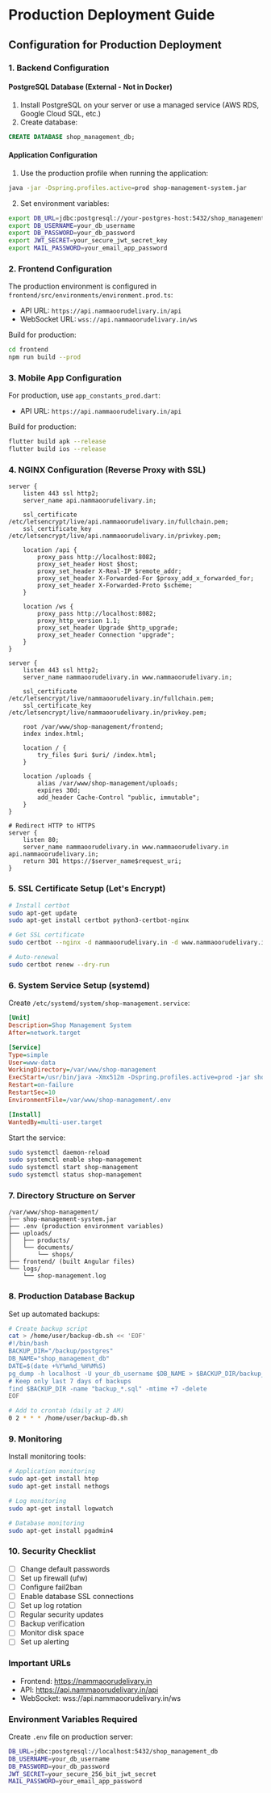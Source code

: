 # Production Deployment Guide

## Configuration for Production Deployment

### 1. Backend Configuration

#### PostgreSQL Database (External - Not in Docker)
1. Install PostgreSQL on your server or use a managed service (AWS RDS, Google Cloud SQL, etc.)
2. Create database:
```sql
CREATE DATABASE shop_management_db;
```

#### Application Configuration
1. Use the production profile when running the application:
```bash
java -jar -Dspring.profiles.active=prod shop-management-system.jar
```

2. Set environment variables:
```bash
export DB_URL=jdbc:postgresql://your-postgres-host:5432/shop_management_db
export DB_USERNAME=your_db_username
export DB_PASSWORD=your_db_password
export JWT_SECRET=your_secure_jwt_secret_key
export MAIL_PASSWORD=your_email_app_password
```

### 2. Frontend Configuration

The production environment is configured in `frontend/src/environments/environment.prod.ts`:
- API URL: `https://api.nammaoorudelivary.in/api`
- WebSocket URL: `wss://api.nammaoorudelivary.in/ws`

Build for production:
```bash
cd frontend
npm run build --prod
```

### 3. Mobile App Configuration

For production, use `app_constants_prod.dart`:
- API URL: `https://api.nammaoorudelivary.in/api`

Build for production:
```bash
flutter build apk --release
flutter build ios --release
```

### 4. NGINX Configuration (Reverse Proxy with SSL)

```nginx
server {
    listen 443 ssl http2;
    server_name api.nammaoorudelivary.in;

    ssl_certificate /etc/letsencrypt/live/api.nammaoorudelivary.in/fullchain.pem;
    ssl_certificate_key /etc/letsencrypt/live/api.nammaoorudelivary.in/privkey.pem;

    location /api {
        proxy_pass http://localhost:8082;
        proxy_set_header Host $host;
        proxy_set_header X-Real-IP $remote_addr;
        proxy_set_header X-Forwarded-For $proxy_add_x_forwarded_for;
        proxy_set_header X-Forwarded-Proto $scheme;
    }

    location /ws {
        proxy_pass http://localhost:8082;
        proxy_http_version 1.1;
        proxy_set_header Upgrade $http_upgrade;
        proxy_set_header Connection "upgrade";
    }
}

server {
    listen 443 ssl http2;
    server_name nammaoorudelivary.in www.nammaoorudelivary.in;

    ssl_certificate /etc/letsencrypt/live/nammaoorudelivary.in/fullchain.pem;
    ssl_certificate_key /etc/letsencrypt/live/nammaoorudelivary.in/privkey.pem;

    root /var/www/shop-management/frontend;
    index index.html;

    location / {
        try_files $uri $uri/ /index.html;
    }

    location /uploads {
        alias /var/www/shop-management/uploads;
        expires 30d;
        add_header Cache-Control "public, immutable";
    }
}

# Redirect HTTP to HTTPS
server {
    listen 80;
    server_name nammaoorudelivary.in www.nammaoorudelivary.in api.nammaoorudelivary.in;
    return 301 https://$server_name$request_uri;
}
```

### 5. SSL Certificate Setup (Let's Encrypt)

```bash
# Install certbot
sudo apt-get update
sudo apt-get install certbot python3-certbot-nginx

# Get SSL certificate
sudo certbot --nginx -d nammaoorudelivary.in -d www.nammaoorudelivary.in -d api.nammaoorudelivary.in

# Auto-renewal
sudo certbot renew --dry-run
```

### 6. System Service Setup (systemd)

Create `/etc/systemd/system/shop-management.service`:
```ini
[Unit]
Description=Shop Management System
After=network.target

[Service]
Type=simple
User=www-data
WorkingDirectory=/var/www/shop-management
ExecStart=/usr/bin/java -Xmx512m -Dspring.profiles.active=prod -jar shop-management-system.jar
Restart=on-failure
RestartSec=10
EnvironmentFile=/var/www/shop-management/.env

[Install]
WantedBy=multi-user.target
```

Start the service:
```bash
sudo systemctl daemon-reload
sudo systemctl enable shop-management
sudo systemctl start shop-management
sudo systemctl status shop-management
```

### 7. Directory Structure on Server

```
/var/www/shop-management/
├── shop-management-system.jar
├── .env (production environment variables)
├── uploads/
│   ├── products/
│   └── documents/
│       └── shops/
├── frontend/ (built Angular files)
└── logs/
    └── shop-management.log
```

### 8. Production Database Backup

Set up automated backups:
```bash
# Create backup script
cat > /home/user/backup-db.sh << 'EOF'
#!/bin/bash
BACKUP_DIR="/backup/postgres"
DB_NAME="shop_management_db"
DATE=$(date +%Y%m%d_%H%M%S)
pg_dump -h localhost -U your_db_username $DB_NAME > $BACKUP_DIR/backup_$DATE.sql
# Keep only last 7 days of backups
find $BACKUP_DIR -name "backup_*.sql" -mtime +7 -delete
EOF

# Add to crontab (daily at 2 AM)
0 2 * * * /home/user/backup-db.sh
```

### 9. Monitoring

Install monitoring tools:
```bash
# Application monitoring
sudo apt-get install htop
sudo apt-get install nethogs

# Log monitoring
sudo apt-get install logwatch

# Database monitoring
sudo apt-get install pgadmin4
```

### 10. Security Checklist

- [ ] Change default passwords
- [ ] Set up firewall (ufw)
- [ ] Configure fail2ban
- [ ] Enable database SSL connections
- [ ] Set up log rotation
- [ ] Regular security updates
- [ ] Backup verification
- [ ] Monitor disk space
- [ ] Set up alerting

### Important URLs

- Frontend: https://nammaoorudelivary.in
- API: https://api.nammaoorudelivary.in/api
- WebSocket: wss://api.nammaoorudelivary.in/ws

### Environment Variables Required

Create `.env` file on production server:
```bash
DB_URL=jdbc:postgresql://localhost:5432/shop_management_db
DB_USERNAME=your_db_username
DB_PASSWORD=your_db_password
JWT_SECRET=your_secure_256_bit_jwt_secret
MAIL_PASSWORD=your_email_app_password
```